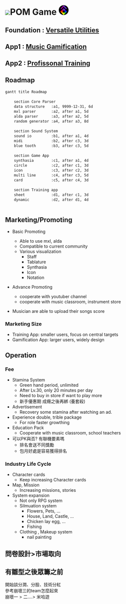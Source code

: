 # <img src="https://github.com/PartiallyOrderedMagic/PartiallyOrderedMagic.github.io/raw/master/Icon/Design/4Element.svg" Height="32" />POM Game <img src="https://raw.githubusercontent.com/PartiallyOrderedMagic/-app-/master/ICON/POM-game.png" Height="32" />

## Foundation : [Versatile Utilities](Utility/)

## App1 : [Music Gamification](Gamification/)

## App2 : [Profissonal Training](Training)

## Roadmap
```mermaid
gantt title Roadmap

    section Core Parser
    data structure   :a1, 9999-12-31, 6d
    mxl parser       :a2, after a1, 5d
    alda parser      :a3, after a2, 5d
    random generator :a4, after a3, 8d
    
    section Sound System
    sound io         :b1, after a1, 4d
    midi             :b2, after c3, 3d
    blue tooth       :b3, after c3, 5d

    section Game App
    synthasia        :c1, after a1, 4d
    circle           :c2, after c1, 3d
    icon             :c3, after c2, 3d
    multi line       :c4, after c3, 5d
    card             :c5, after c4, 3d

    section Training app
    sheet            :d1, after c1, 3d
    dynamic          :d2, after d1, 4d
    
```
## Marketing/Promoting

* Basic Promoting
  * Able to use mxl, alda
  * Compatible to current community
  * Various visualization 
    * Staff
    * Tablature
    * Synthasia
    * Icon
    * Notation

* Advance Promoting
  * cooperate with youtuber channel
  * cooperate with music classroom, instrument store

* Musician are able to upload their songs score

### Marketing Size
* Training App: smaller users, focus on central targets
* Gamification App: larger users, widely design

## Operation
### Fee
* Stamina System
  * Green hand period, unlimited
  * After Lv.30, only 20 minutes per day
  * Need to buy in store if want to play more
  * 新手優惠期 成癮之後再綁 (養套殺)
* Advertisement
  * Recovery some stamina after watching an ad.
* Experience double, trible package
  * For role faster growthing  
* Education Pack
  * Cooperate with music classroom, school teachers
* 可以PK與否? 有聯機要素嗎
  * 排名會送不同獎勵
  * 包月好處是容易獲得排名

### Industry Life Cycle
* Character cards
  * Keep increasing Character cards
* Map, Mission
  * Increasing missions, stories
* System expansion
  * Not only RPG system
  * Silmuation system
    * Flowers, Pets, ...
    * House, Land, Castle, ...
    * Chicken lay egg, ...
    * Fishing
  * Clothing , Makeup system
    * nail painting

## 問卷設計>市場取向

## 有雛型之後眾籌之前
開始談分潤、分股、技術分紅  
參考崩壞三的team怎麼起來  
崩壞一 > 二....> 米哈遊  